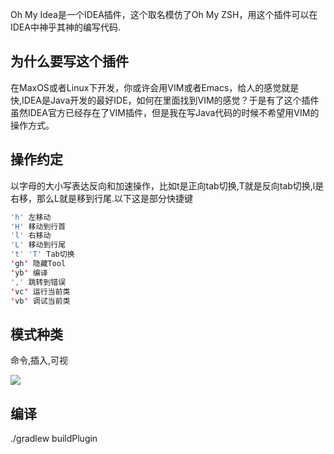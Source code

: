 Oh My Idea是一个IDEA插件，这个取名模仿了Oh My ZSH，用这个插件可以在IDEA中神乎其神的编写代码.

## 为什么要写这个插件
在MaxOS或者Linux下开发，你或许会用VIM或者Emacs，给人的感觉就是快,IDEA是Java开发的最好IDE，如何在里面找到VIM的感觉？于是有了这个插件
虽然IDEA官方已经存在了VIM插件，但是我在写Java代码的时候不希望用VIM的操作方式。


## 操作约定
以字母的大小写表达反向和加速操作，比如t是正向tab切换,T就是反向tab切换,l是右移，那么L就是移到行尾.以下这是部分快捷键

~~~ java
'h' 左移动
'H' 移动到行首
'l' 右移动
'L' 移动到行尾
't' 'T' Tab切换
'gh' 隐藏Tool
'yb' 编译
',' 跳转到错误
'vc' 运行当前类
'vb' 调试当前类
~~~


## 模式种类
命令,插入,可视


![](https://github.com/vsmysee/oh-my-idea/blob/master/ohmyidea.gif?raw=true)


## 编译
./gradlew buildPlugin
